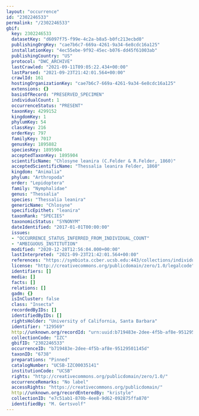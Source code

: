 ```yaml
---
layout: "occurrence"
id: "2302246533"
permalink: "/2302246533"
gbif:
  key: 2302246533
  datasetKey: "d6097f75-f99e-4c2a-b8a5-b0fc213ecbd0"
  publishingOrgKey: "cae7b6c7-669a-4261-9a34-6e8cdc16a125"
  installationKey: "4ec55ebe-9f92-45ec-b076-dd45f61003ab"
  publishingCountry: "US"
  protocol: "DWC_ARCHIVE"
  lastCrawled: "2021-09-11T09:05:22.434+00:00"
  lastParsed: "2021-09-23T21:42:01.564+00:00"
  crawlId: 161
  hostingOrganizationKey: "cae7b6c7-669a-4261-9a34-6e8cdc16a125"
  extensions: {}
  basisOfRecord: "PRESERVED_SPECIMEN"
  individualCount: 1
  occurrenceStatus: "PRESENT"
  taxonKey: 4299152
  kingdomKey: 1
  phylumKey: 54
  classKey: 216
  orderKey: 797
  familyKey: 7017
  genusKey: 1895882
  speciesKey: 1895904
  acceptedTaxonKey: 1895904
  scientificName: "Chlosyne leanira (C.Felder & R.Felder, 1860)"
  acceptedScientificName: "Thessalia leanira Felder, 1860"
  kingdom: "Animalia"
  phylum: "Arthropoda"
  order: "Lepidoptera"
  family: "Nymphalidae"
  genus: "Thessalia"
  species: "Thessalia leanira"
  genericName: "Chlosyne"
  specificEpithet: "leanira"
  taxonRank: "SPECIES"
  taxonomicStatus: "SYNONYM"
  dateIdentified: "2017-01-01T00:00:00"
  issues:
  - "OCCURRENCE_STATUS_INFERRED_FROM_INDIVIDUAL_COUNT"
  - "AMBIGUOUS_INSTITUTION"
  modified: "2020-12-28T12:56:04.000+00:00"
  lastInterpreted: "2021-09-23T21:42:01.564+00:00"
  references: "https://symbiota.ccber.ucsb.edu:443/collections/individual/index.php?occid=129569"
  license: "http://creativecommons.org/publicdomain/zero/1.0/legalcode"
  identifiers: []
  media: []
  facts: []
  relations: []
  gadm: {}
  isInCluster: false
  class: "Insecta"
  recordedByIDs: []
  identifiedByIDs: []
  rightsHolder: "University of California, Santa Barbara"
  identifier: "129569"
  http://unknown.org/recordId: "urn:uuid:b719483e-2dee-4f5b-af8e-95129501145d"
  collectionCode: "IZC"
  gbifID: "2302246533"
  occurrenceID: "b719483e-2dee-4f5b-af8e-95129501145d"
  taxonID: "6738"
  preparations: "Pinned"
  catalogNumber: "UCSB-IZC00035141"
  institutionCode: "UCSB"
  rights: "http://creativecommons.org/publicdomain/zero/1.0/"
  occurrenceRemarks: "No label"
  accessRights: "https://creativecommons.org/publicdomain/"
  http://unknown.org/recordEnteredBy: "kristyle"
  collectionID: "e7c51ab1-870b-4ee8-9d62-092875ffa870"
  identifiedBy: "M. Gertsvolf"
---
```

